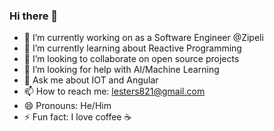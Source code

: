 ### Hi there 👋

- 🔭 I’m currently working on as a Software Engineer @Zipeli
- 🌱 I’m currently learning about Reactive Programming
- 👯 I’m looking to collaborate on open source projects
- 🤔 I’m looking for help with AI/Machine Learning
- 💬 Ask me about IOT and Angular
- 📫 How to reach me: lesters821@gmail.com
- 😄 Pronouns: He/Him
- ⚡ Fun fact: I love coffee ☕

<!--
**dev-lester/dev-lester** is a ✨ _special_ ✨ repository because its `README.md` (this file) appears on your GitHub profile.
-->
